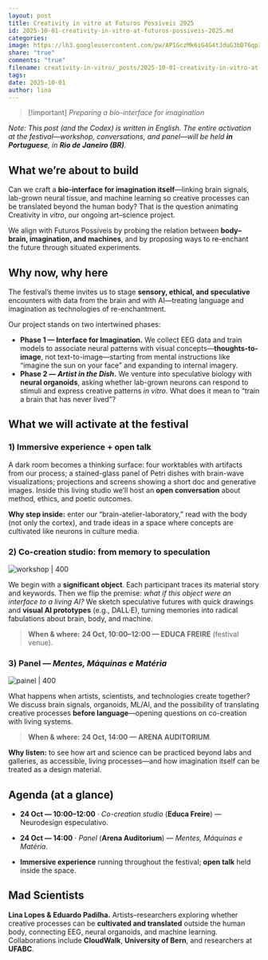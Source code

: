 ```yaml
---
layout: post
title: Creativity in vitro at Futuros Possíveis 2025
id: 2025-10-01-creativity-in-vitro-at-futuros-possiveis-2025.md
categories:
image: https://lh3.googleusercontent.com/pw/AP1GczMk6iG4G4tJduG3bD76qp3EUJgCTMXpy5nfP026leWWjNapVwm5HQKB_nuvgRCZ3G758nhqaRSqrA3_8G6fdS3qBzpwbA6uGHDphbills2w5_ASaTg=w2400
share: "true"
comments: "true"
filename: creativity-in-vitro/_posts/2025-10-01-creativity-in-vitro-at-futuros-possiveis-2025.md
tags:
date: 2025-10-01
author: lina
---
```


>[!important] _Preparing a bio-interface for imagination_

_Note: This post (and the Codex) is written in English. The entire activation at the festival—workshop, conversations, and panel—will be held **in Portuguese**, in **Rio de Janeiro (BR)**._

## What we’re about to build

Can we craft a **bio-interface for imagination itself**—linking brain signals, lab-grown neural tissue, and machine learning so creative processes can be translated beyond the human body? That is the question animating Creativity in _vitro_, our ongoing art–science project.

We align with Futuros Possíveis by probing the relation between **body–brain, imagination, and machines**, and by proposing ways to re-enchant the future through situated experiments.

## Why now, why here

The festival’s theme invites us to stage **sensory, ethical, and speculative** encounters with data from the brain and with AI—treating language and imagination as technologies of re-enchantment.

Our project stands on two intertwined phases:

- **Phase 1 — Interface for Imagination.** We collect EEG data and train models to associate neural patterns with visual concepts—**thoughts-to-image**, not text-to-image—starting from mental instructions like “imagine the sun on your face” and expanding to internal imagery.
- **Phase 2 — _Artist in the Dish_.** We venture into speculative biology with **neural organoids**, asking whether lab-grown neurons can respond to stimuli and express creative patterns _in vitro_. What does it mean to “train a brain that has never lived”?

## What we will activate at the festival

### 1) Immersive experience + open talk

A dark room becomes a thinking surface: four worktables with artifacts from our process; a stained-glass panel of Petri dishes with brain-wave visualizations; projections and screens showing a short doc and generative images. Inside this living studio we’ll host an **open conversation** about method, ethics, and poetic outcomes.

**Why step inside:** enter our “brain-atelier-laboratory,” read with the body (not only the cortex), and trade ideas in a space where concepts are cultivated like neurons in culture media.

### 2) Co-creation studio: from memory to speculation
![workshop | 400](https://lh3.googleusercontent.com/pw/AP1GczOELO5NFvshW0M9tAFSTVk6DZ8kTKlKTJJqyx9BDFA0XLCYwLXE-gtkS_yC07Acm8SjmRIvg9SgTxi-Od16MMRFfrXUEuVqkydSBubWwrwFeWo9nFk=w2400)

We begin with a **significant object**. Each participant traces its material story and keywords. Then we flip the premise: _what if this object were an interface to a living AI?_ We sketch speculative futures with quick drawings and **visual AI prototypes** (e.g., DALL·E), turning memories into radical fabulations about brain, body, and machine.

> **When & where:** **24 Oct, 10:00–12:00 — EDUCA FREIRE** (festival venue).  

### 3) Panel — _Mentes, Máquinas e Matéria_

![painel | 400](https://lh3.googleusercontent.com/pw/AP1GczMk6iG4G4tJduG3bD76qp3EUJgCTMXpy5nfP026leWWjNapVwm5HQKB_nuvgRCZ3G758nhqaRSqrA3_8G6fdS3qBzpwbA6uGHDphbills2w5_ASaTg=w2400)


What happens when artists, scientists, and technologies create together? We discuss brain signals, organoids, ML/AI, and the possibility of translating creative processes **before language**—opening questions on co-creation with living systems.

> **When & where:** **24 Oct, 14:00 — ARENA AUDITORIUM**.

**Why listen:** to see how art and science can be practiced beyond labs and galleries, as accessible, living processes—and how imagination itself can be treated as a design material.

## Agenda (at a glance)

- **24 Oct — 10:00–12:00** · _Co-creation studio_ (**Educa Freire**) — Neurodesign especulativo.
    
- **24 Oct — 14:00** · _Panel_ (**Arena Auditorium**) — _Mentes, Máquinas e Matéria_.
    
- **Immersive experience** running throughout the festival; **open talk** held inside the space. 

## Mad Scientists

**Lina Lopes & Eduardo Padilha.** Artists–researchers exploring whether creative processes can be **cultivated and translated** outside the human body, connecting EEG, neural organoids, and machine learning. Collaborations include **CloudWalk**, **University of Bern**, and researchers at **UFABC**.

